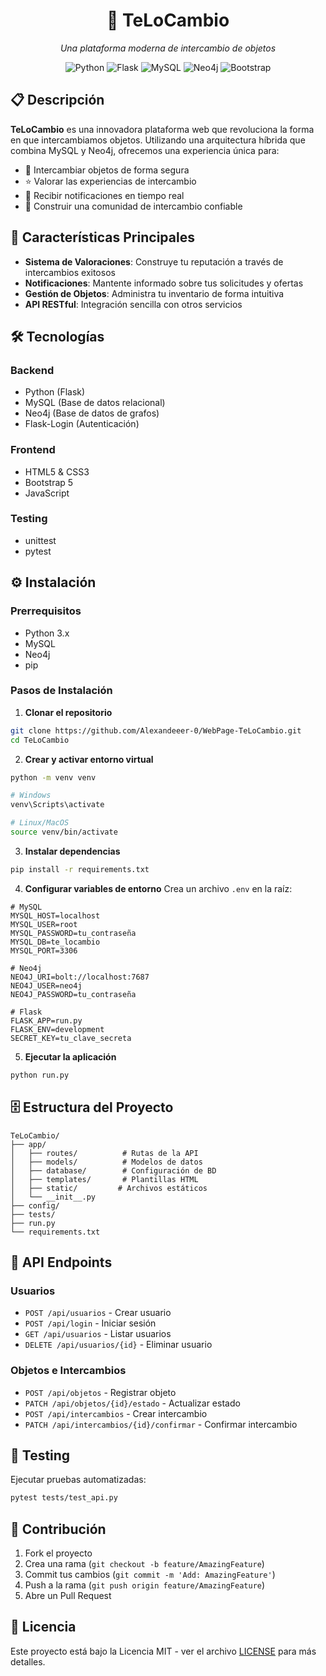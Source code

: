 <div align="center">
  <h1>🔄 TeLoCambio</h1>
  <p><i>Una plataforma moderna de intercambio de objetos</i></p>
  
  ![Python](https://img.shields.io/badge/Python-3776AB?style=for-the-badge&logo=python&logoColor=white)
  ![Flask](https://img.shields.io/badge/Flask-000000?style=for-the-badge&logo=flask&logoColor=white)
  ![MySQL](https://img.shields.io/badge/MySQL-4479A1?style=for-the-badge&logo=mysql&logoColor=white)
  ![Neo4j](https://img.shields.io/badge/Neo4j-008CC1?style=for-the-badge&logo=neo4j&logoColor=white)
  ![Bootstrap](https://img.shields.io/badge/Bootstrap-7952B3?style=for-the-badge&logo=bootstrap&logoColor=white)
</div>

## 📋 Descripción

**TeLoCambio** es una innovadora plataforma web que revoluciona la forma en que intercambiamos objetos. Utilizando una arquitectura híbrida que combina MySQL y Neo4j, ofrecemos una experiencia única para:

- 🤝 Intercambiar objetos de forma segura
- ⭐ Valorar las experiencias de intercambio
- 🔔 Recibir notificaciones en tiempo real
- 👥 Construir una comunidad de intercambio confiable

## 🚀 Características Principales

- **Sistema de Valoraciones**: Construye tu reputación a través de intercambios exitosos
- **Notificaciones**: Mantente informado sobre tus solicitudes y ofertas
- **Gestión de Objetos**: Administra tu inventario de forma intuitiva
- **API RESTful**: Integración sencilla con otros servicios

## 🛠️ Tecnologías

### Backend
- Python (Flask)
- MySQL (Base de datos relacional)
- Neo4j (Base de datos de grafos)
- Flask-Login (Autenticación)

### Frontend
- HTML5 & CSS3
- Bootstrap 5
- JavaScript

### Testing
- unittest
- pytest

## ⚙️ Instalación

### Prerrequisitos
- Python 3.x
- MySQL
- Neo4j
- pip

### Pasos de Instalación

1. **Clonar el repositorio**
```bash
git clone https://github.com/Alexandeeer-0/WebPage-TeLoCambio.git
cd TeLoCambio
```

2. **Crear y activar entorno virtual**
```bash
python -m venv venv

# Windows
venv\Scripts\activate

# Linux/MacOS
source venv/bin/activate
```

3. **Instalar dependencias**
```bash
pip install -r requirements.txt
```

4. **Configurar variables de entorno**
Crea un archivo `.env` en la raíz:
```env
# MySQL
MYSQL_HOST=localhost
MYSQL_USER=root
MYSQL_PASSWORD=tu_contraseña
MYSQL_DB=te_locambio
MYSQL_PORT=3306

# Neo4j
NEO4J_URI=bolt://localhost:7687
NEO4J_USER=neo4j
NEO4J_PASSWORD=tu_contraseña

# Flask
FLASK_APP=run.py
FLASK_ENV=development
SECRET_KEY=tu_clave_secreta
```

5. **Ejecutar la aplicación**
```bash
python run.py
```

## 🗄️ Estructura del Proyecto

```
TeLoCambio/
├── app/
│   ├── routes/          # Rutas de la API
│   ├── models/          # Modelos de datos
│   ├── database/        # Configuración de BD
│   ├── templates/       # Plantillas HTML
│   ├── static/         # Archivos estáticos
│   └── __init__.py
├── config/
├── tests/
├── run.py
└── requirements.txt
```

## 🔗 API Endpoints

### Usuarios
- `POST /api/usuarios` - Crear usuario
- `POST /api/login` - Iniciar sesión
- `GET /api/usuarios` - Listar usuarios
- `DELETE /api/usuarios/{id}` - Eliminar usuario

### Objetos e Intercambios
- `POST /api/objetos` - Registrar objeto
- `PATCH /api/objetos/{id}/estado` - Actualizar estado
- `POST /api/intercambios` - Crear intercambio
- `PATCH /api/intercambios/{id}/confirmar` - Confirmar intercambio

## 🧪 Testing

Ejecutar pruebas automatizadas:
```bash
pytest tests/test_api.py
```

## 👥 Contribución

1. Fork el proyecto
2. Crea una rama (`git checkout -b feature/AmazingFeature`)
3. Commit tus cambios (`git commit -m 'Add: AmazingFeature'`)
4. Push a la rama (`git push origin feature/AmazingFeature`)
5. Abre un Pull Request

## 📄 Licencia

Este proyecto está bajo la Licencia MIT - ver el archivo [LICENSE](LICENSE) para más detalles.


